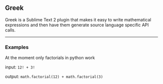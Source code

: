## Greek
Greek is a Sublime Text 2 plugin that makes it easy to write mathematical expressions and then have them generate source language specific API calls.

 - - -
### Examples

At the moment only factorials in python work

input: `12! + 3!`

output: `math.factorial(12) + math.factorial(3)`
